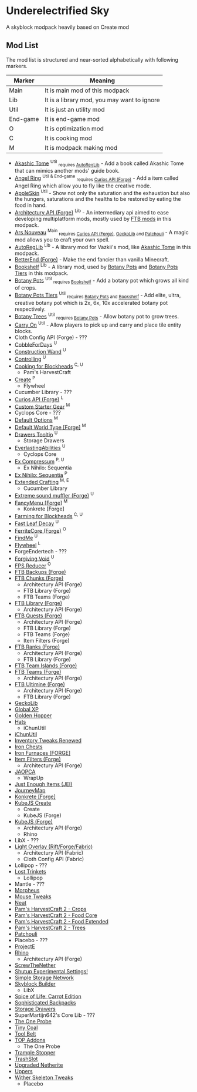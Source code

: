 # Underelectrified Sky

A skyblock modpack heavily based on Create mod

## Mod List

The mod list is structured and near-sorted alphabetically with following markers.

| Marker   | Meaning                                     |
| -------- | ------------------------------------------- |
| Main     | It is main mod of this modpack              |
| Lib      | It is a library mod, you may want to ignore |
| Util     | It is just an utility mod                   |
| End-game | It is end-game mod                          |
| O        | It is optimization mod                      |
| C        | It is cooking mod                           |
| M        | It is modpack making mod                    |

- [Akashic Tome] <sup>Util</sup> <sub>requires [AutoRegLib]</sub> - Add a book called Akashic Tome that can mimics another mods' guide book.
- [Angel Ring] <sup>Util & End-game</sup> <sub>requires [Curios API (Forge)]</sub> - Add a item called Angel Ring which allow you to fly like the creative mode.
- [AppleSkin] <sup>Util</sup> - Show not only the saturation and the exhaustion but also the hungers, saturations and the healths to be restored by eating the food in hand.
- [Architectury API (Forge)] <sup>Lib</sup> - An intermediary api aimed to ease developing multiplatform mods, mostly used by [FTB mods] in this modpack.
- [Ars Nouveau] <sup>Main</sup> <sub>requires [Curios API (Forge)], [GeckoLib] and [Patchouli]</sub> - A magic mod allows you to craft your own spell.
- [AutoRegLib] <sup>Lib</sup> - A library mod for Vazkii's mod, like [Akashic Tome] in this modpack.
- [BetterEnd (Forge)] - Make the end fancier than vanilla Minecraft.
- [Bookshelf] <sup>Lib</sup> - A library mod, used by [Botany Pots] and [Botany Pots Tiers] in this modpack.
- [Botany Pots] <sup>Util</sup> <sub>requires [Bookshelf]</sub> - Add a botany pot which grows all kind of crops.
- [Botany Pots Tiers] <sup>Util</sup> <sub>requires [Botany Pots] and [Bookshelf]</sub> - Add elite, ultra, creative botany pot which is 2x, 6x, 10x accelerated botany pot respectively.
- [Botany Trees] <sup>Util</sup> <sub>requires [Botany Pots]</sub> - Allow botany pot to grow trees.
- [Carry On] <sup>Util</sup> - Allow players to pick up and carry and place tile entity blocks.
- Cloth Config API (Forge) - ???
- [CobbleForDays] <sup>U</sup>
- [Construction Wand] <sup>U</sup>
- [Controlling] <sup>U</sup>
- [Cooking for Blockheads] <sup>C, U</sup>
  - Pam's HarvestCraft
- [Create] <sup>P</sup>
  - Flywheel
- Cucumber Library - ???
- [Curios API (Forge)] <sup>L</sup>
- [Custom Starter Gear] <sup>M</sup>
- Cyclops Core - ???
- [Default Options] <sup>M</sup>
- [Default World Type \[Forge\]] <sup>M</sup>
- [Drawers Tooltip] <sup>U</sup>
  - Storage Drawers
- [EverlastingAbilities] <sup>U</sup>
  - Cyclops Core
- [Ex Compressum] <sup>P, U</sup>
  - Ex Nihilo: Sequentia
- [Ex Nihilo: Sequentia] <sup>P</sup>
- [Extended Crafting] <sup>M, E</sup>
  - Cucumber Library
- [Extreme sound muffler (Forge)] <sup>U</sup>
- [FancyMenu \[Forge\]] <sup>M</sup>
  - Konkrete \[Forge\]
- [Farming for Blockheads] <sup>C, U</sup>
- [Fast Leaf Decay] <sup>U</sup>
- [FerriteCore (Forge)] <sup>O</sup>
- [FindMe] <sup>U</sup>
- [Flywheel] <sup>L</sup>
- ForgeEndertech - ???
- [Forgiving Void] <sup>U</sup>
- [FPS Reducer] <sup>O</sup>
- <a id="ftb-mods"></a> [FTB Backups (Forge)]
- [FTB Chunks (Forge)]
  - Architectury API (Forge)
  - FTB Library (Forge)
  - FTB Teams (Forge)
- [FTB Library (Forge)]
  - Architectury API (Forge)
- [FTB Quests (Forge)]
  - Architectury API (Forge)
  - FTB Library (Forge)
  - FTB Teams (Forge)
  - Item Filters (Forge)
- [FTB Ranks (Forge)]
  - Architectury API (Forge)
  - FTB Library (Forge)
- [FTB Team Islands (Forge)]
- [FTB Teams (Forge)]
  - Architectury API (Forge)
- [FTB Ultimine (Forge)]
  - Architectury API (Forge)
  - FTB Library (Forge)
- [GeckoLib]
- [Global XP]
- [Golden Hopper]
- [Hats]
  - iChunUtil
- [iChunUtil]
- [Inventory Tweaks Renewed]
- [Iron Chests]
- [Iron Furnaces \[FORGE\]]
- [Item Filters (Forge)]
  - Architectury API (Forge)
- [JAOPCA]
  - WrapUp
- [Just Enough Items (JEI)]
- [JourneyMap]
- [Konkrete \[Forge\]]
- [KubeJS Create]
  - Create
  - KubeJS (Forge)
- [KubeJS (Forge)]
  - Architectury API (Forge)
  - Rhino
- LibX - ???
- [Light Overlay (Rift/Forge/Fabric)]
  - Architectury API (Fabric)
  - Cloth Config API (Fabric)
- Lollipop - ???
- [Lost Trinkets]
  - Lollipop
- Mantle - ???
- [Morpheus]
- [Mouse Tweaks]
- [Neat]
- [Pam's HarvestCraft 2 - Crops]
- [Pam's HarvestCraft 2 - Food Core]
- [Pam's HarvestCraft 2 - Food Extended]
- [Pam's HarvestCraft 2 - Trees]
- [Patchouli]
- Placebo - ???
- [ProjectE]
- [Rhino]
  - Architectury API (Forge)
- [ScrewTheNether]
- [Shutup Experimental Settings!]
- [Simple Storage Network]
- [Skyblock Builder]
  - LibX
- [Spice of Life: Carrot Edition]
- [Sophisticated Backpacks]
- [Storage Drawers]
- SuperMartijn642's Core Lib - ???
- [The One Probe]
- [Tiny Coal]
- [Tool Belt]
- [TOP Addons]
  - The One Probe
- [Trample Stopper]
- [TrashSlot]
- [Upgraded Netherite]
- [Uppers]
- [Wither Skeleton Tweaks]
  - Placebo

[Akashic Tome]: https://www.curseforge.com/minecraft/mc-mods/akashic-tome
[Angel Ring]: https://www.curseforge.com/minecraft/mc-mods/angel-ring
[AppleSkin]: https://www.curseforge.com/minecraft/mc-mods/appleskin
[Architectury API (Forge)]: https://www.curseforge.com/minecraft/mc-mods/architectury-forge
[Armor Toughness Bar]: https://www.curseforge.com/minecraft/mc-mods/armor-toughness-bar
[Ars Nouveau]: https://www.curseforge.com/minecraft/mc-mods/ars-nouveau
[AutoRegLib]: https://www.curseforge.com/minecraft/mc-mods/autoreglib
[BetterEnd (Forge)]: https://www.curseforge.com/minecraft/mc-mods/betterend-forge-port
[Bookshelf]: https://www.curseforge.com/minecraft/mc-mods/bookshelf
[Botany Pots]: https://www.curseforge.com/minecraft/mc-mods/botany-pots
[Botany Pots Tiers]: https://www.curseforge.com/minecraft/mc-mods/botany-pots-tiers
[Botany Trees]: https://www.curseforge.com/minecraft/mc-mods/botany-trees
[Carry On]: https://www.curseforge.com/minecraft/mc-mods/carry-on
[CobbleForDays]: https://www.curseforge.com/minecraft/mc-mods/cobblefordays
[Construction Wand]: https://www.curseforge.com/minecraft/mc-mods/construction-wand
[Controlling]: https://www.curseforge.com/minecraft/mc-mods/controlling
[Cooking for Blockheads]: https://www.curseforge.com/minecraft/mc-mods/cooking-for-blockheads
[Create]: https://www.curseforge.com/minecraft/mc-mods/create
[Curios API (Forge)]: https://www.curseforge.com/minecraft/mc-mods/curios
[Custom Starter Gear]: https://www.curseforge.com/minecraft/mc-mods/custom-starter-gear
[Default Options]: https://www.curseforge.com/minecraft/mc-mods/default-options
[Default World Type \[Forge\]]: https://www.curseforge.com/minecraft/mc-mods/defaultworldtype
[Drawers Tooltip]: https://www.curseforge.com/minecraft/mc-mods/drawers-tooltip
[EverlastingAbilities]: https://www.curseforge.com/minecraft/mc-mods/everlastingabilities
[Ex Compressum]: https://www.curseforge.com/minecraft/mc-mods/ex-compressum
[Ex Nihilo: Sequentia]: https://www.curseforge.com/minecraft/mc-mods/ex-nihilo-sequentia
[Extended Crafting]: https://www.curseforge.com/minecraft/mc-mods/extended-crafting
[Extreme sound muffler (Forge)]: https://www.curseforge.com/minecraft/mc-mods/extreme-sound-muffler
[FancyMenu \[Forge\]]: https://www.curseforge.com/minecraft/mc-mods/fancymenu
[Farming for Blockheads]: https://www.curseforge.com/minecraft/mc-mods/farming-for-blockheads
[Fast Leaf Decay]: https://www.curseforge.com/minecraft/mc-mods/fast-leaf-decay
[FerriteCore (Forge)]: https://www.curseforge.com/minecraft/mc-mods/ferritecore
[FindMe]: https://www.curseforge.com/minecraft/mc-mods/findme
[Flywheel]: https://www.curseforge.com/minecraft/mc-mods/flywheel
[Forgiving Void]: https://www.curseforge.com/minecraft/mc-mods/forgiving-void
[FPS Reducer]: https://www.curseforge.com/minecraft/mc-mods/fps-reducer
[FTB mods]: #ftb-mods
[FTB Backups (Forge)]: https://www.curseforge.com/minecraft/mc-mods/ftb-backups-forge
[FTB Chunks (Forge)]: https://www.curseforge.com/minecraft/mc-mods/ftb-chunks-forge
[FTB Library (Forge)]: https://www.curseforge.com/minecraft/mc-mods/ftb-library-forge
[FTB Quests (Forge)]: https://www.curseforge.com/minecraft/mc-mods/ftb-quests-forge
[FTB Ranks (Forge)]: https://www.curseforge.com/minecraft/mc-mods/ftb-ranks-forge
[FTB Team Islands (Forge)]: https://www.curseforge.com/minecraft/mc-mods/ftb-team-islands-forge
[FTB Teams (Forge)]: https://www.curseforge.com/minecraft/mc-mods/ftb-teams-forge
[FTB Ultimine (Forge)]: https://www.curseforge.com/minecraft/mc-mods/ftb-ultimine-forge
[GeckoLib]: https://www.curseforge.com/minecraft/mc-mods/geckolib
[Global XP]: https://www.curseforge.com/minecraft/mc-mods/global-xp
[Golden Hopper]: https://www.curseforge.com/minecraft/mc-mods/golden-hopper
[Hats]: https://www.curseforge.com/minecraft/mc-mods/hats
[iChunUtil]: https://www.curseforge.com/minecraft/mc-mods/ichunutil
[Inventory Tweaks Renewed]: https://www.curseforge.com/minecraft/mc-mods/inventory-tweaks-renewed
[Iron Chests]: https://www.curseforge.com/minecraft/mc-mods/iron-chests
[Iron Furnaces \[FORGE\]]: https://www.curseforge.com/minecraft/mc-mods/iron-furnaces
[Item Filters (Forge)]: https://www.curseforge.com/minecraft/mc-mods/item-filters-forge
[JAOPCA]: https://www.curseforge.com/minecraft/mc-mods/jaopca
[Just Enough Items (JEI)]: https://www.curseforge.com/minecraft/mc-mods/jei
[JourneyMap]: https://www.curseforge.com/minecraft/mc-mods/journeymap
[Konkrete \[Forge\]]: https://www.curseforge.com/minecraft/mc-mods/konkrete
[KubeJS Create]: https://www.curseforge.com/minecraft/mc-mods/kubejs-create
[KubeJS (Forge)]: https://www.curseforge.com/minecraft/mc-mods/kubejs-forge
[Light Overlay (Rift/Forge/Fabric)]: https://www.curseforge.com/minecraft/mc-mods/light-overlay
[Lost Trinkets]: https://www.curseforge.com/minecraft/mc-mods/lost-trinkets
[Morpheus]: https://www.curseforge.com/minecraft/mc-mods/morpheus
[Mouse Tweaks]: https://www.curseforge.com/minecraft/mc-mods/mouse-tweaks
[Neat]: https://www.curseforge.com/minecraft/mc-mods/neat
[Pam's HarvestCraft 2 - Crops]: https://www.curseforge.com/minecraft/mc-mods/pams-harvestcraft-2-crops
[Pam's HarvestCraft 2 - Food Core]: https://www.curseforge.com/minecraft/mc-mods/pams-harvestcraft-2-food-core
[Pam's HarvestCraft 2 - Food Extended]: https://www.curseforge.com/minecraft/mc-mods/pams-harvestcraft-2-food-extended
[Pam's HarvestCraft 2 - Trees]: https://www.curseforge.com/minecraft/mc-mods/pams-harvestcraft-2-trees
[Patchouli]: https://www.curseforge.com/minecraft/mc-mods/patchouli
[ProjectE]: https://www.curseforge.com/minecraft/mc-mods/projecte
[Rhino]: https://www.curseforge.com/minecraft/mc-mods/rhino
[ScrewTheNether]: https://www.curseforge.com/minecraft/mc-mods/screwthenether
[Shutup Experimental Settings!]: https://www.curseforge.com/minecraft/mc-mods/shutup-experimental-settings
[Simple Storage Network]: https://www.curseforge.com/minecraft/mc-mods/simple-storage-network
[Skyblock Builder]: https://www.curseforge.com/minecraft/mc-mods/skyblock-builder
[Spice of Life: Carrot Edition]: https://www.curseforge.com/minecraft/mc-mods/spice-of-life-carrot-edition
[Sophisticated Backpacks]: https://www.curseforge.com/minecraft/mc-mods/sophisticated-backpacks
[Storage Drawers]: https://www.curseforge.com/minecraft/mc-mods/storage-drawers
[The One Probe]: https://www.curseforge.com/minecraft/mc-mods/the-one-probe
[Tiny Coal]: https://www.curseforge.com/minecraft/mc-mods/tiny-coal
[Tool Belt]: https://www.curseforge.com/minecraft/mc-mods/tool-belt
[TOP Addons]: https://www.curseforge.com/minecraft/mc-mods/top-addons
[Trample Stopper]: https://www.curseforge.com/minecraft/mc-mods/trample-stopper
[TrashSlot]: https://www.curseforge.com/minecraft/mc-mods/trashslot
[Upgraded Netherite]: https://www.curseforge.com/minecraft/mc-mods/upgraded-netherite
[Uppers]: https://www.curseforge.com/minecraft/mc-mods/uppers
[Wither Skeleton Tweaks]: https://www.curseforge.com/minecraft/mc-mods/wither-skeleton-tweaks
